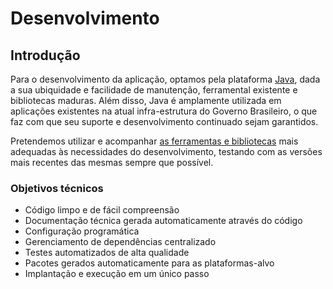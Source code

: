 # Desenvolvimento

## Introdução

Para o desenvolvimento da aplicação, optamos pela plataforma [Java][JAVA], dada a sua ubiquidade e facilidade de manutenção,
ferramental existente e bibliotecas maduras. Além disso, Java é amplamente utilizada em aplicações existentes na atual
infra-estrutura do Governo Brasileiro, o que faz com que seu suporte e desenvolvimento continuado sejam garantidos.

Pretendemos utilizar e acompanhar [as ferramentas e bibliotecas](./ferramentas-utilizadas.md) mais adequadas às necessidades do desenvolvimento,
testando com as versões mais recentes das mesmas sempre que possível.

### Objetivos técnicos

* Código limpo e de fácil compreensão
* Documentação técnica gerada automaticamente através do código
* Configuração programática
* Gerenciamento de dependências centralizado
* Testes automatizados de alta qualidade
* Pacotes gerados automaticamente para as plataformas-alvo
* Implantação e execução em um único passo

[JAVA]:http://www.java.com